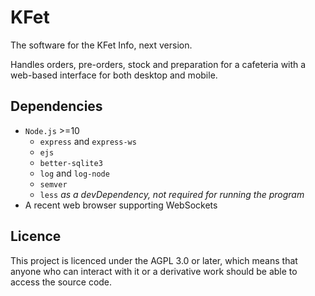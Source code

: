 # KFet
The software for the KFet Info, next version.

Handles orders, pre-orders, stock and preparation for a cafeteria with a web-based interface for both desktop and mobile.

## Dependencies
- `Node.js` >=10
	- `express` and `express-ws`
	- `ejs`
	- `better-sqlite3`
	- `log` and `log-node`
	- `semver`
	- `less` *as a devDependency, not required for running the program*
- A recent web browser supporting WebSockets

## Licence
This project is licenced under the AGPL 3.0 or later, which means that anyone who can interact with it or a derivative work should be able to access the source code.

